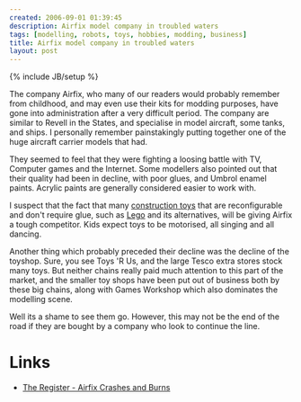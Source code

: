 ```yaml
---
created: 2006-09-01 01:39:45
description: Airfix model company in troubled waters
tags: [modelling, robots, toys, hobbies, modding, business]
title: Airfix model company in troubled waters
layout: post
---
```

{% include JB/setup %}

The company Airfix, who many of our readers would probably remember from childhood, and may even use their kits for modding purposes, have gone into administration after a very difficult period. The company are similar to Revell in the States, and specialise in model aircraft, some tanks, and ships. I personally remember painstakingly putting together one of the huge aircraft carrier models that had.

They seemed to feel that they were fighting a loosing battle with TV, Computer games and the Internet. Some modellers also pointed out that their quality had been in decline, with poor glues, and Umbrol enamel paints. Acrylic paints are generally considered easier to work with.

I suspect that the fact that many [construction toys](Construction+Toy) that are reconfigurable and don't require glue, such as [Lego](Lego) and its alternatives, will be giving Airfix a tough competitor. Kids expect toys to be motorised, all singing and all dancing.

Another thing which probably preceded their decline was the decline of the toyshop. Sure, you see Toys 'R Us, and the large Tesco extra stores stock many toys. But neither chains really paid much attention to this part of the market, and the smaller toy shops have been put out of business both by these big chains, along with Games Workshop which also dominates the modelling scene.

Well its a shame to see them go. However, this may not be the end of the road if they are bought by a company who look to continue the line.

# Links
* <a href="http://www.theregister.co.uk/2006/08/31/rip_airfix/" >The Register - Airfix Crashes and Burns</a>
